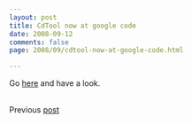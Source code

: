 ```yaml
---
layout: post
title: CdTool now at google code
date: 2008-09-12
comments: false
page: 2008/09/cdtool-now-at-google-code.html

---
```


Go <a href="http://code.google.com/p/cd-tool/">here</a> and have a look. <div><br /></div><div>Previous <a href="http://leonardinius.blogspot.com/2008/09/cdtool-little-application-to-share.html">post</a><br /><div><br /></div></div>

